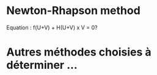 # Newton-Rhapson method

Equation : f(U+V) + H(U+V) x V = 0?


# Autres méthodes choisies à déterminer ...